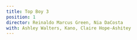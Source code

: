 ```yaml
---
title: Top Boy 3
position: 1
director: Reinaldo Marcus Green, Nia DaCosta
with: Ashley Walters, Kano, Claire Hope-Ashitey
---
```


